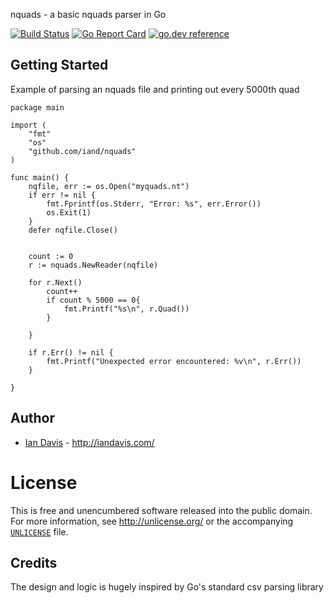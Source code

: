 nquads - a basic nquads parser in Go

[![Build Status](https://travis-ci.org/iand/nquads.svg?branch=master)](https://travis-ci.org/iand/nquads)
[![Go Report Card](https://goreportcard.com/badge/github.com/iand/nquads)](https://goreportcard.com/report/github.com/iand/nquads)
[![go.dev reference](https://img.shields.io/badge/go.dev-reference-007d9c?logo=go&logoColor=white)](https://pkg.go.dev/github.com/iand/nquads)

## Getting Started

Example of parsing an nquads file and printing out every 5000th quad

	package main

	import (
		"fmt"
		"os"
		"github.com/iand/nquads"
	)	

	func main() {
		nqfile, err := os.Open("myquads.nt")
		if err != nil {
			fmt.Fprintf(os.Stderr, "Error: %s", err.Error())
			os.Exit(1)
		}
		defer nqfile.Close()


		count := 0
		r := nquads.NewReader(nqfile)
		
		for r.Next()
			count++
			if count % 5000 == 0{
				fmt.Printf("%s\n", r.Quad())
			}
			
		}

		if r.Err() != nil {
			fmt.Printf("Unexpected error encountered: %v\n", r.Err())
		}

	}


## Author

* [Ian Davis](http://github.com/iand) - <http://iandavis.com/>

# License

This is free and unencumbered software released into the public domain. For more
information, see <http://unlicense.org/> or the accompanying [`UNLICENSE`](UNLICENSE) file.

## Credits

The design and logic is hugely inspired by Go's standard csv parsing library
